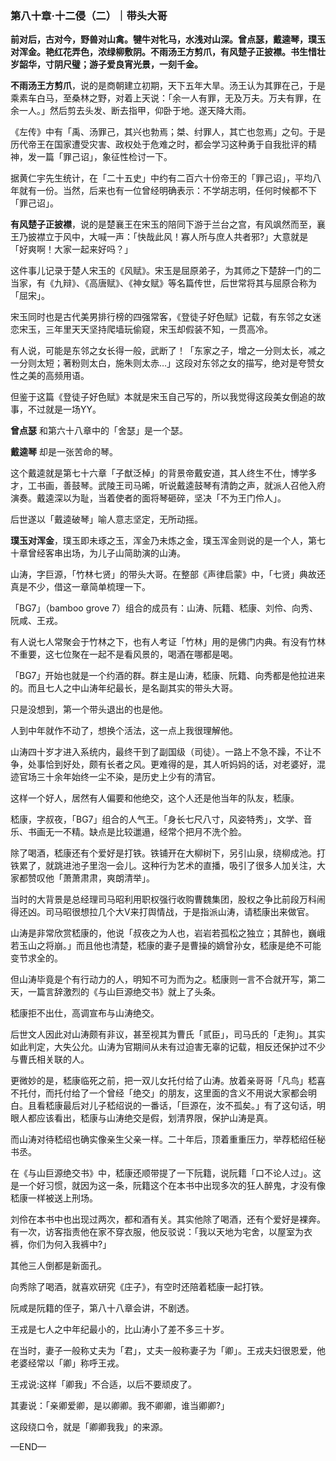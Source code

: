 ### 第八十章·十二侵（二）｜带头大哥

**前对后，古对今，野兽对山禽。犍牛对牝马，水浅对山深。曾点瑟，戴逵琴，璞玉对浑金。艳红花弄色，浓绿柳敷阴。不雨汤王方剪爪，有风楚子正披襟。书生惜壮岁韶华，寸阴尺璧；游子爱良宵光景，一刻千金。**

**不雨汤王方剪爪**，说的是商朝建立初期，天下五年大旱。汤王认为其罪在己，于是乘素车白马，至桑林之野，对着上天说：「余一人有罪，无及万夫。万夫有罪，在余一人。」然后剪去头发、断去指甲，仰卧于地。遂天降大雨。

《左传》中有「禹、汤罪己，其兴也勃焉；桀、纣罪人，其亡也忽焉」之句。于是历代帝王在国家遭受灾害、政权处于危难之时，都会学习这种勇于自我批评的精神，发一篇「罪己诏」，象征性检讨一下。

据黄仁宇先生统计，在「二十五史」中约有二百六十份帝王的「罪己诏」，平均八年就有一份。当然，后来也有一位曾经明确表示：不学胡志明，任何时候都不下「罪己诏」。

**有风楚子正披襟**，说的是楚襄王在宋玉的陪同下游于兰台之宫，有风飒然而至，襄王乃披襟立于风中，大喊一声：「快哉此风！寡人所与庶人共者邪?」大意就是「好爽啊！大家一起来好吗？」

这件事儿记录于楚人宋玉的《风赋》。宋玉是屈原弟子，为其师之下楚辞一门的二当家，有《九辩》、《高唐赋》、《神女赋》等名篇传世，后世常将其与屈原合称为「屈宋」。

宋玉同时也是古代美男排行榜的四强常客，《登徒子好色赋》记载，有东邻之女迷恋宋玉，三年里天天坚持爬墙玩偷窥，宋玉却假装不知，一贯高冷。

有人说，可能是东邻之女长得一般，武断了！「东家之子，增之一分则太长，减之一分则太短；著粉则太白，施朱则太赤…」这段对东邻之女的描写，绝对是夸赞女性之美的高频用语。

但鉴于这篇《登徒子好色赋》本就是宋玉自己写的，所以我觉得这段美女倒追的故事，不过就是一场YY。

**曾点瑟** 和第六十八章中的「舍瑟」是一个瑟。

**戴逵琴** 却是一张苦命的琴。

这个戴逵就是第七十六章「子猷泛棹」的背景帝戴安道，其人终生不仕，博学多才，工书画，善鼓琴。武陵王司马晞，听说戴逵鼓琴有清韵之声，就派人召他入府演奏。戴逵深以为耻，当着使者的面将琴砸碎，坚决「不为王门伶人」。

后世遂以「戴逵破琴」喻人意志坚定，无所动摇。

**璞玉对浑金**，璞玉即未琢之玉，浑金乃未炼之金，璞玉浑金则说的是一个人，第七十章曾经客串出场，为儿子山简助演的山涛。

山涛，字巨源，「竹林七贤」的带头大哥。在整部《声律启蒙》中，「七贤」典故还真是不少，借这一章简单梳理一下。

「BG7」（bamboo grove 7）组合的成员有：山涛、阮籍、嵇康、刘伶、向秀、阮咸、王戎。

有人说七人常聚会于竹林之下，也有人考证「竹林」用的是佛门内典。有没有竹林不重要，这七位聚在一起不是看风景的，喝酒在哪都是喝。

「BG7」开始也就是一个约酒的群。群主是山涛，嵇康、阮籍、向秀都是他拉进来的。而且七人之中山涛年纪最长，是名副其实的带头大哥。

只是没想到，第一个带头退出的也是他。

人到中年就作不动了，想换个活法，这一点上我很理解他。

山涛四十岁才进入系统内，最终干到了副国级（司徒）。一路上不急不躁，不让不争，处事恰到好处，颇有长者之风。更难得的是，其人听妈妈的话，对老婆好，混迹官场三十余年始终一尘不染，是历史上少有的清官。

这样一个好人，居然有人偏要和他绝交，这个人还是他当年的队友，嵇康。

嵇康，字叔夜，「BG7」组合的人气王。「身长七尺八寸，风姿特秀」，文学、音乐、书画无一不精。缺点是比较邋遢，经常个把月不洗个脸。

除了喝酒，嵇康还有个爱好是打铁。铁铺开在大柳树下，另引山泉，绕柳成池。打铁累了，就跳进池子里泡一会儿。这种行为艺术的直播，吸引了很多人加关注，大家都赞叹他「萧萧肃肃，爽朗清举」。

当时的大背景是总经理司马昭利用职权强行收购曹魏集团，股权之争比前段万科闹得还凶。司马昭很想拉几个大V来打舆情战，于是指派山涛，请嵇康出来做官。

山涛是非常欣赏嵇康的，他说「叔夜之为人也，岩岩若孤松之独立；其醉也，巍峨若玉山之将崩。」而且他也清楚，嵇康的妻子是曹操的嫡曾孙女，嵇康是绝不可能变节求全的。

但山涛毕竟是个有行动力的人，明知不可为而为之。嵇康则一言不合就开写，第二天，一篇言辞激烈的《与山巨源绝交书》就上了头条。

嵇康拒不出仕，高调宣布与山涛绝交。

后世文人因此对山涛颇有非议，甚至视其为曹氏「贰臣」，司马氏的「走狗」。其实如此判定，大失公允。山涛为官期间从未有过迫害无辜的记载，相反还保护过不少与曹氏相关联的人。

更微妙的是，嵇康临死之前，把一双儿女托付给了山涛。放着亲哥哥「凡鸟」嵇喜不托付，而托付给了一个曾经「绝交」的朋友，这里面的含义不用说大家都会明白。且看嵇康最后对儿子嵇绍说的一番话，「巨源在，汝不孤矣。」有了这句话，明眼人都应该看出，嵇康与山涛绝交是假，划清界限，保护山涛是真。

而山涛对待嵇绍也确实像亲生父亲一样。二十年后，顶着重重压力，举荐嵇绍任秘书丞。

在《与山巨源绝交书》中，嵇康还顺带提了一下阮籍，说阮籍「口不论人过」。这是一个好习惯，就因为这一条，阮籍这个在本书中出现多次的狂人醉鬼，才没有像嵇康一样被送上刑场。

刘伶在本书中也出现过两次，都和酒有关。其实他除了喝酒，还有个爱好是裸奔。有一次，访客指责他在家不穿衣服，他反驳说：「我以天地为宅舍，以屋室为衣裤，你们为何入我裤中?」

其他三人倒都是新面孔。

向秀除了喝酒，就喜欢研究《庄子》，有空时还陪着嵇康一起打铁。

阮咸是阮籍的侄子，第八十八章会讲，不剧透。

王戎是七人之中年纪最小的，比山涛小了差不多三十岁。

在当时，妻子一般称丈夫为「君」，丈夫一般称妻子为「卿」。王戎夫妇很恩爱，他老婆经常以「卿」称呼王戎。

王戎说:这样「卿我」不合适，以后不要顽皮了。

其妻说：「亲卿爱卿，是以卿卿。我不卿卿，谁当卿卿?」

这段绕口令，就是「卿卿我我」的来源。

—END—
